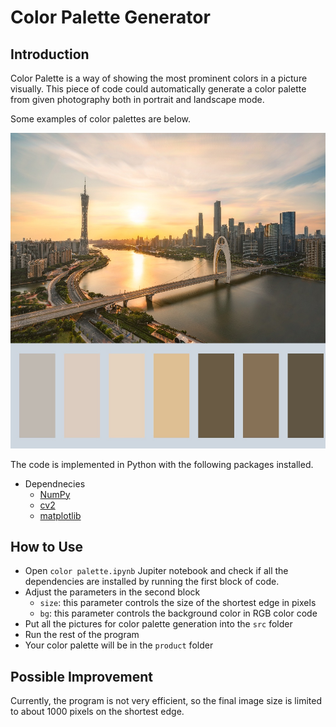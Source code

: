 # Color Palette Generator

## Introduction

Color Palette is a way of showing the most prominent colors in a picture visually. This piece of code could automatically generate a color palette from given photography both in portrait and landscape mode. 

Some examples of color palettes are below. 

![Test2_product](product/Test2_product.jpeg)

The code is implemented in Python with the following packages installed. 

- Dependnecies 
  - [NumPy](https://numpy.org/) 
  - [cv2](https://opencv.org/) 
  - [matplotlib](https://matplotlib.org/) 

## How to Use

- Open `color palette.ipynb` Jupiter notebook and check if all the dependencies are installed by running the first block of code. 
- Adjust the parameters in the second block 
  - `size`: this parameter controls the size of the shortest edge in pixels 
  - `bg`: this parameter controls the background color in RGB color code 
- Put all the pictures for color palette generation into the `src` folder 
- Run the rest of the program 
- Your color palette will be in the `product` folder 

## Possible Improvement

Currently, the program is not very efficient, so the final image size is limited to about 1000 pixels on the shortest edge. 